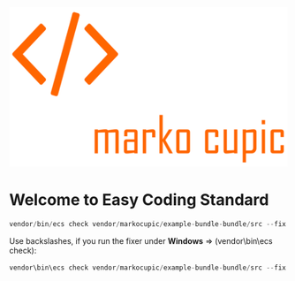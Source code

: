 ![Alt text](src/Resources/public/img/logo.png?raw=true "logo")


# Welcome to Easy Coding Standard

```php
vendor/bin/ecs check vendor/markocupic/example-bundle-bundle/src --fix --config vendor/markocupic/easy-coding-standard/config/default.yaml
```

Use backslashes, if you run the fixer under **Windows** => (vendor\bin\ecs check):
```php
vendor\bin\ecs check vendor/markocupic/example-bundle-bundle/src --fix --config vendor/markocupic/easy-coding-standard/config/default.yaml
```